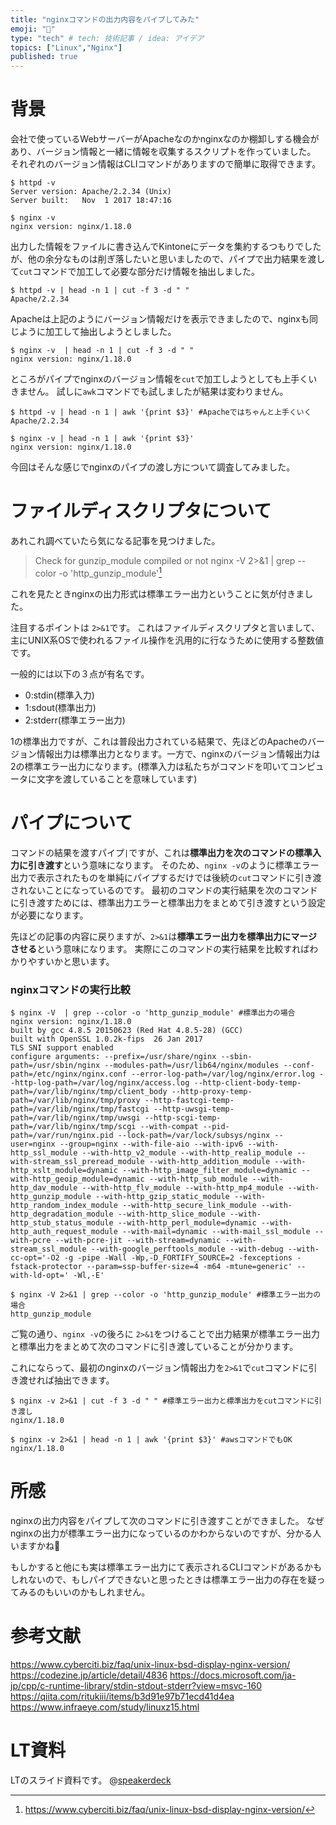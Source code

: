 ```yaml
---
title: "nginxコマンドの出力内容をパイプしてみた"
emoji: "🐁"
type: "tech" # tech: 技術記事 / idea: アイデア
topics: ["Linux","Nginx"]
published: true
---
```

# 背景
会社で使っているWebサーバーがApacheなのかnginxなのか棚卸しする機会があり、バージョン情報と一緒に情報を収集するスクリプトを作っていました。
それぞれのバージョン情報はCLIコマンドがありますので簡単に取得できます。

```shell
$ httpd -v
Server version: Apache/2.2.34 (Unix)
Server built:   Nov  1 2017 18:47:16

$ nginx -v
nginx version: nginx/1.18.0
```

出力した情報をファイルに書き込んでKintoneにデータを集約するつもりでしたが、他の余分なものは削ぎ落したいと思いましたので、パイプで出力結果を渡して`cut`コマンドで加工して必要な部分だけ情報を抽出しました。

```shell
$ httpd -v | head -n 1 | cut -f 3 -d " "
Apache/2.2.34
```

Apacheは上記のようにバージョン情報だけを表示できましたので、nginxも同じように加工して抽出しようとしました。

```shell
$ nginx -v  | head -n 1 | cut -f 3 -d " "
nginx version: nginx/1.18.0
```

ところがパイプでnginxのバージョン情報を`cut`で加工しようとしても上手くいきません。
試しに`awk`コマンドでも試しましたが結果は変わりません。

```shell
$ httpd -v | head -n 1 | awk '{print $3}' #Apacheではちゃんと上手くいく
Apache/2.2.34

$ nginx -v | head -n 1 | awk '{print $3}' 
nginx version: nginx/1.18.0
```
今回はそんな感じでnginxのパイプの渡し方について調査してみました。

# ファイルディスクリプタについて
あれこれ調べていたら気になる記事を見つけました。

> Check for gunzip_module compiled or not
nginx -V 2>&1 | grep --color -o 'http_gunzip_module'[^1]

[^1]: https://www.cyberciti.biz/faq/unix-linux-bsd-display-nginx-version/

これを見たときnginxの出力形式は標準エラー出力ということに気が付きました。

注目するポイントは `2>&1`です。
これはファイルディスクリプタと言いまして、主にUNIX系OSで使われるファイル操作を汎用的に行なうために使用する整数値です。

一般的には以下の３点が有名です。
- 0:stdin(標準入力)
- 1:sdout(標準出力)
- 2:stderr(標準エラー出力)

1の標準出力ですが、これは普段出力されている結果で、先ほどのApacheのバージョン情報出力は標準出力となります。一方で、nginxのバージョン情報出力は2の標準エラー出力になります。(標準入力は私たちがコマンドを叩いてコンピュータに文字を渡していることを意味しています)

# パイプについて
コマンドの結果を渡すパイプ`|`ですが、これは**標準出力を次のコマンドの標準入力に引き渡す**という意味になります。
そのため、`nginx -v`のように標準エラー出力で表示されたものを単純にパイプするだけでは後続の`cut`コマンドに引き渡されないことになっているのです。
最初のコマンドの実行結果を次のコマンドに引き渡すためには、標準出力エラーと標準出力をまとめて引き渡すという設定が必要になります。

先ほどの記事の内容に戻りますが、`2>&1`は**標準エラー出力を標準出力にマージさせる**という意味になります。
実際にこのコマンドの実行結果を比較すればわかりやすいかと思います。

### nginxコマンドの実行比較

```shell
$ nginx -V  | grep --color -o 'http_gunzip_module' #標準出力の場合
nginx version: nginx/1.18.0
built by gcc 4.8.5 20150623 (Red Hat 4.8.5-28) (GCC)
built with OpenSSL 1.0.2k-fips  26 Jan 2017
TLS SNI support enabled
configure arguments: --prefix=/usr/share/nginx --sbin-path=/usr/sbin/nginx --modules-path=/usr/lib64/nginx/modules --conf-path=/etc/nginx/nginx.conf --error-log-path=/var/log/nginx/error.log --http-log-path=/var/log/nginx/access.log --http-client-body-temp-path=/var/lib/nginx/tmp/client_body --http-proxy-temp-path=/var/lib/nginx/tmp/proxy --http-fastcgi-temp-path=/var/lib/nginx/tmp/fastcgi --http-uwsgi-temp-path=/var/lib/nginx/tmp/uwsgi --http-scgi-temp-path=/var/lib/nginx/tmp/scgi --with-compat --pid-path=/var/run/nginx.pid --lock-path=/var/lock/subsys/nginx --user=nginx --group=nginx --with-file-aio --with-ipv6 --with-http_ssl_module --with-http_v2_module --with-http_realip_module --with-stream_ssl_preread_module --with-http_addition_module --with-http_xslt_module=dynamic --with-http_image_filter_module=dynamic --with-http_geoip_module=dynamic --with-http_sub_module --with-http_dav_module --with-http_flv_module --with-http_mp4_module --with-http_gunzip_module --with-http_gzip_static_module --with-http_random_index_module --with-http_secure_link_module --with-http_degradation_module --with-http_slice_module --with-http_stub_status_module --with-http_perl_module=dynamic --with-http_auth_request_module --with-mail=dynamic --with-mail_ssl_module --with-pcre --with-pcre-jit --with-stream=dynamic --with-stream_ssl_module --with-google_perftools_module --with-debug --with-cc-opt='-O2 -g -pipe -Wall -Wp,-D_FORTIFY_SOURCE=2 -fexceptions -fstack-protector --param=ssp-buffer-size=4 -m64 -mtune=generic' --with-ld-opt=' -Wl,-E'
```

```shell
$ nginx -V 2>&1 | grep --color -o 'http_gunzip_module' #標準エラー出力の場合
http_gunzip_module
```

ご覧の通り、`nginx -v`の後ろに `2>&1`をつけることで出力結果が標準エラー出力と標準出力をまとめて次のコマンドに引き渡していることが分かります。

これにならって、最初のnginxのバージョン情報出力を`2>&1`で`cut`コマンドに引き渡せれば抽出できます。

```shell
$ nginx -v 2>&1 | cut -f 3 -d " " #標準エラー出力と標準出力をcutコマンドに引き渡し
nginx/1.18.0

$ nginx -v 2>&1 | head -n 1 | awk '{print $3}' #awsコマンドでもOK
nginx/1.18.0
```

# 所感
nginxの出力内容をパイプして次のコマンドに引き渡すことができました。
なぜnginxの出力が標準エラー出力になっているのかわからないのですが、分かる人いますかね🤔

もしかすると他にも実は標準エラー出力にて表示されるCLIコマンドがあるかもしれないので、もしパイプできないと思ったときは標準エラー出力の存在を疑ってみるのもいいのかもしれません。

# 参考文献
https://www.cyberciti.biz/faq/unix-linux-bsd-display-nginx-version/
https://codezine.jp/article/detail/4836
https://docs.microsoft.com/ja-jp/cpp/c-runtime-library/stdin-stdout-stderr?view=msvc-160
https://qiita.com/ritukiii/items/b3d91e97b71ecd41d4ea
https://www.infraeye.com/study/linuxz15.html

# LT資料
LTのスライド資料です。
@[speakerdeck](6daa241108684c9baa423952f1041b31)